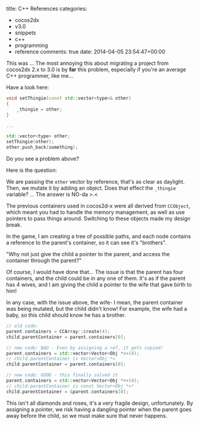 title: C++ References
categories:
- cocos2dx
- v3.0
- snippets
- c++
- programming
- reference
comments: true
date: 2014-04-05 23:54:47+00:00

This was ... The most annoying this about migrating a project from cocos2dx 2.x to 3.0 is by __far__ this problem, especially if you're an average C++ programmer, like me...

Have a look here:

```cpp
void setThingie(const std::vector<type>& other)
{
    _thingie = other;
}

...

std::vector<type> other;
setThingie(other);
other.push_back(something);

```

Do you see a problem above?

Here is the question:

We are passing the `other` vector by reference, that's as clear as daylight. Then, we mutate it by adding an object. Does that effect the `_thingie` variable? ... The answer is NO-da >.<

The previous containers used in cocos2d-x were all derived from `CCObject`, which meant you had to handle the memory management, as well as use pointers to pass things around. Switching to these objects made my design break.

In the game, I am creating a tree of possible paths, and each node contains a reference to the parent's container, so it can see it's "brothers".

"Why not just give the child a pointer to the parent, and access the container through the parent?"

Of course, I would have done that... The issue is that the parent has four containers, and the child could be in any one of them. It's as if the parent has 4 wives, and I am giving the child a pointer to the wife that gave birth to him!

In any case, with the issue above, the wife- I mean, the parent container was being mutated, but the child didn't know! For example, the wife had a baby, so this child should know he has a brother.

```cpp
// old code:
parent.containers = CCArray::create(4);
child.parentContainer = parent.containers[0];

// new code: BAD - Even by assigning a ref, it gets copied!
parent.containers = std::vector<Vector<Obj *>>(4);
// child.parentContainer is Vector<Obj *>
child.parentContainer = parent.containers[0];

// new code: GOOD - this finally solved it
parent.containers = std::vector<Vector<Obj *>>(4);
// child.parentContainer is const Vector<Obj *>*
child.parentContainer = &parent.containers[0];

```

This isn't all diamonds and roses, it's a very fragile design, unfortunately. By assigning a pointer, we risk having a dangling pointer when the parent goes away before the child, so we must make sure that never happens.

